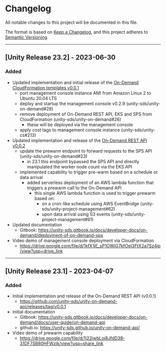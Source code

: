 # Changelog

All notable changes to this project will be documented in this file. 

The format is based on [Keep a Changelog](https://keepachangelog.com/en/1.0.0/),
and this project adheres to [Semantic Versioning](https://semver.org/spec/v2.0.0.html).

-------
## [Unity Release 23.2] - 2023-06-30

### Added 
- Updated implementation and initial release of the [On-Demand CloudFormation templates v0.0.1](https://github.com/unity-sds/unity-on-demand-cloudformation/releases/tag/v0.0.1)
  - port management console instance AMI from Amazon Linux 2 to Ubuntu 20.04 LTS
  - deploy and startup the management console v0.2.9 (unity-sds/unity-on-demand#28)
  - remove deployment of On-Demand REST API, EKS and SPS from CloudFormation (unity-sds/unity-on-demand#26)
    - these will be deployed via the management console
  - apply cost tags to management console instance (unity-sds/unity-cs#213)
- Updated implementation and release of the [On-Demand REST API v0.0.2](https://github.com/unity-sds/unity-on-demand-api/releases/tag/v0.0.2)
  - update the prewarm endpoint to forward requests to the SPS API (unity-sds/unity-on-demand#23)
    - in 23.1 this endpoint bypassed the SPS API and directly manipulated the worker node count via the EKS API
  - implemented capability to trigger pre-warm based on a schedule or data arrival
    - added serverless deployment of an AWS lambda function that triggers a prewarm call to the On-Demand API
      - this single AWS lambda function is used to trigger prewarm based on:
        - on a cron-like schedule using AWS EventBridge (unity-sds/unity-project-management#62)
        - upon data arrival using S3 events (unity-sds/unity-project-management#61)
- Updated documentation
  - Gitbook: https://unity-sds.gitbook.io/docs/developer-docs/on-demand/deployment-of-on-demand-sps
- Video demo of management console deployment via CloudFormation
  - https://drive.google.com/file/d/1kfX1jE_sP1OWiG7kfOeI3FtX2a7Sz4ip/view?usp=drive_link

-------
## [Unity Release 23.1] - 2023-04-07

### Added 

- Initial implementation and release of the On-Demand REST API (v0.0.1)
  - https://github.com/unity-sds/unity-on-demand-api/releases/tag/v0.0.1
- Initial documentation
  - Gitbook: https://unity-sds.gitbook.io/docs/developer-docs/on-demand/docs/user-guide/on-demand-api
  - github.io: https://unity-sds.github.io/unity-on-demand-api/
- Video demo of prewarm capability
  - https://drive.google.com/file/d/1I22iwbLoi8JfdD38-31DF7SB80HFWzik/view?usp=share_link
